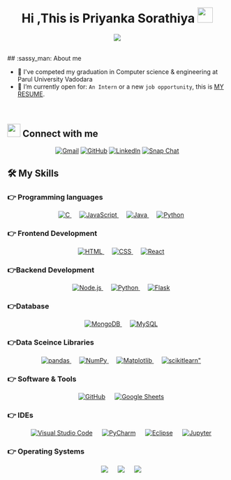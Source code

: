 <h1 align="center">Hi ,This is Priyanka Sorathiya <img src="https://media.giphy.com/media/hvRJCLFzcasrR4ia7z/giphy.gif" width="35"></h1>
<p align="center">
  <a href="https://github.com/DenverCoder1/readme-typing-svg"><img src="https://readme-typing-svg.herokuapp.com?lines=Computer+Science+Student;Competitive+Programmer;DS%20|%20Algorithms%20|%20OOP%20;Always%20learning%20new%20things&center=true&width=500&height=50"></a>
</p>


<br>
## :sassy_man:  About me

- :school: I've competed my graduation in Computer science & engineering at Parul University Vadodara 
- :thinking: I’m currently open for: `An Intern` or a new `job opportunity`, this is [MY RESUME](https://drive.google.com/file/d/1OThc8DA4S6hU-SckZMoowwGJSmEv-gxQ/view?usp=drivesdk).
<br>

## <img src="https://media.giphy.com/media/iY8CRBdQXODJSCERIr/giphy.gif" width="30px"> Connect with me
<p align="center">
	<a href="mailto:priyankasorathiya2338@gmail.com"><img img src="https://img.shields.io/badge/gmail-%23EA4335.svg?style=plastic&logo=gmail&logoColor=white" alt="Gmail"/></a>
	<a href="https://github.com/PriyankaSorathiya"><img src="https://img.shields.io/badge/github-%23181717.svg?style=plastic&logo=github&logoColor=white" alt="GitHub"/></a>
	<a href="https://www.linkedin.com/in/priyanka-sorathiya-6a1478211"><img src="https://img.shields.io/badge/linkedin-%230A66C2.svg?style=plastic&logo=linkedin&logoColor=white" alt="LinkedIn"/></a>
	<a href="https://www.snapchat.com/add/piyuuu0831?share_id=Qbi3NfU-hkI&locale=en-US"><img src="https://img.shields.io/badge/snapchat-%23FFFC00.svg?style=plastic&logo=snapchat&logoColor=black" alt="Snap Chat"/></a>
</p>




## 🛠️ My Skills

### 👉 Programming languages

<p align="center"> 
  &emsp; 
  <a href="https://www.cprogramming.com/" target="_blank"> 
    <img alt="C" src="https://img.shields.io/badge/C%20-%232370ED.svg?style=plastic&logo=c&logoColor=white">
  </a> 
  &emsp;
  <a href="https://developer.mozilla.org/en-US/docs/Web/JavaScript" target="_blank"> 
     <img alt="JavaScript" src="https://img.shields.io/badge/JavaScript%20-%23F7DF1E.svg?style=plastic&logo=javascript&logoColor=black">
   </a>
  &emsp;
  <a href="https://www.java.com" target="_blank"> 
    <img alt="Java" src="https://img.shields.io/badge/Java-%23007396.svg?style=plastic&logo=java&logoColor=white">
  </a>
  &emsp;
   <a href="https://www.python.org" target="_blank">
    <img alt="Python" src="https://img.shields.io/badge/Python%20-%2314354C.svg?style=plastic&logo=python&logoColor=white">
  </a>
</p>

### 👉 Frontend Development
<p align="center"> 
  &emsp; 
  <a href="https://www.w3.org/html/" target="_blank"> 
   <img alt="HTML" src="https://img.shields.io/badge/HTML5%20-%23E34F26.svg?style=plastic&logo=html5&logoColor=white">
  </a>   
  &emsp;
  <a href="https://www.w3schools.com/css/" target="_blank">
    <img alt="CSS" src="https://img.shields.io/badge/CSS%20-%231572B6.svg?style=plastic&logo=css3&logoColor=white">
  </a> 
    &emsp;
  <a href="https://www.w3schools.com/REACT/" target="_blank">
    <img alt="React" src="https://img.shields.io/badge/React%20-%231572B6.svg?style=plastic&logo=react&logoColor=white">
  </a> 
</p>


### 👉Backend Development
<p align="center"> 
    &emsp;
  <a href="https://www.w3schools.com/nodejs/" target="_blank">
    <img alt="Node.js" src="https://img.shields.io/badge/Node.js%20-%231572B6.svg?style=plastic&logo=node.js&logoColor=white">
  </a> 
    &emsp;
   <a href="https://www.python.org" target="_blank">
    <img alt="Python" src="https://img.shields.io/badge/Python%20-%2314354C.svg?style=plastic&logo=python&logoColor=white">
  </a>
    &emsp;
   <a href="https://flask.palletsprojects.com/" target="_blank">
    <img alt="Flask" src="https://img.shields.io/badge/Flask%20-%2314354C.svg?style=plastic&logo=flask&logoColor=white">
  </a>
</p>

### 👉Database
<p align="center"> 
    &emsp;
  <a href="https://www.w3schools.blog/mongodb-tutorial" target="_blank">
    <img alt="MongoDB" src="https://img.shields.io/badge/MongoDB%20-%231572B6.svg?style=plastic&logo=mongodb&logoColor=white">
  </a> 
    &emsp;
   <a href="https://www.w3schools.com/mySQl/" target="_blank">
    <img alt="MySQL" src="https://img.shields.io/badge/MySQL%20-%2314354C.svg?style=plastic&logo=mysql&logoColor=white">
  </a>
</p>


### 👉Data Sceince Libraries 
<p align="center"> 
    &emsp;
  <a href="https://www.w3schools.com/python/pandas/" target="_blank">
    <img alt="pandas" src="https://img.shields.io/badge/pandas%20-%231572B6.svg?style=plastic&logo=pandas&logoColor=white">
  </a> 
    &emsp;
   <a href="https://www.w3schools.com/python/numpy/" target="_blank">
    <img alt="NumPy" src="https://img.shields.io/badge/NumPy%20-%2314354C.svg?style=plastic&logo=numpy&logoColor=white">
  </a>
   &emsp;
   <a href="https://www.w3schools.com/python/matplotlib_pyplot.asp" target="_blank">
    <img alt="Matplotlib" src="https://img.shields.io/badge/Matplotlib%20-%2314354C.svg?style=plastic&logo=matplotlib&logoColor=white">
  </a>
   &emsp;
   <a href="https://scikit-learn.org/stable/tutorial/index.html" target="_blank">
    <img alt=scikitlearn" src="https://img.shields.io/badge/scikitlearn%20-%2314354C.svg?style=plastic&logo=scikitlearn&logoColor=white">
  </a>
</p>


 ### 👉 Software & Tools
 
<p align="center">
  &emsp;
    <a href="#"><img alt="GitHub" src="https://img.shields.io/badge/github-%23181717.svg?style=plastic&logo=github&logoColor=white"></a>
  &emsp;
    <a href="#"><img alt="Google Sheets" src="https://img.shields.io/badge/Google%20Sheets%20-%2334A853.svg?style=plastic&logo=google%20sheets&logoColor=white"></a>
  
</p>

 ### 👉 IDEs
 
<p align="center">
  &emsp;
    <a href="#"><img alt="Visual Studio Code" src="https://img.shields.io/badge/Visual%20Studio%20Code-0078d7.svg?style=plastic&logo=visual-studio-code&logoColor=white"></a>
  &emsp;
    <a href="#"><img alt="PyCharm" src="https://img.shields.io/badge/pycharm-%2366595C.svg?&style=plastic&logo=pycharm&logoColor=white" /></a>
  &emsp;
    <a href="#"><img alt="Eclipse" src="https://img.shields.io/badge/eclipse%20ide-%232C2255.svg?&style=plastic&logo=eclipse%20ide&logoColor=white" /></a>        &emsp;
    <a href="#"><img alt="Jupyter" src="https://img.shields.io/badge/Jupyter-%2366595C.svg?&style=plastic&logo=jupyter&logoColor=white" /></a>
</p>

 ### 👉 Operating Systems
 
<p align="center">
  &emsp;
    <a href="#"><img src="https://img.shields.io/badge/Linux-FCC624?style=plastic&logo=linux&logoColor=black"></a>
  &emsp;
    <a href="#"><img src="https://img.shields.io/badge/Windows-0078D6?style=plastic&logo=windows&logoColor=white"></a>
  &emsp;
    <a href="#"><img src="https://img.shields.io/badge/iOS-%2348B9C7.svg?style=plastic&&logo=ios&logoColor=white" /></a>	  
</p>

<br/>

